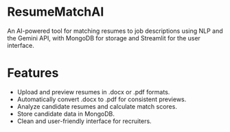 # ResumeMatchAI
An AI-powered tool for matching resumes to job descriptions using NLP and the Gemini API, with MongoDB for storage and Streamlit for the user interface.

# Features

- Upload and preview resumes in .docx or .pdf formats.
- Automatically convert .docx to .pdf for consistent previews.
- Analyze candidate resumes and calculate match scores.
- Store candidate data in MongoDB.
- Clean and user-friendly interface for recruiters.
